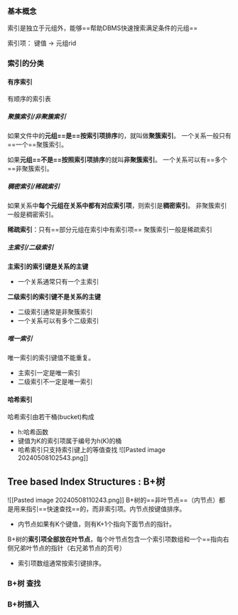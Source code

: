 ### 基本概念

索引是独立于元组外，能够==帮助DBMS快速搜索满足条件的元组==

索引项：
键值 -> 元组rid
### 索引的分类

#### 有序索引

有顺序的索引表
##### 聚簇索引/非聚簇索引

如果文件中的**元组==是==按索引项排序**的，就叫做**聚簇索引**。
一个关系一般只有==一个==聚簇索引。


如果**元组==不是==按照索引项排序**的就叫**非聚簇索引**。
一个关系可以有==多个==非聚簇索引。

##### 稠密索引/稀疏索引

如果关系中**每个元组在关系中都有对应索引项**，则索引是**稠密索引**。
非聚簇索引一般是稠密索引。

**稀疏索引**：只有==部分元组在索引中有索引项==
聚簇索引一般是稀疏索引

##### 主索引/二级索引

**主索引的索引键是关系的主键**
- 一个关系通常只有一个主索引

**二级索引的索引键不是关系的主键**
- 二级索引通常是非聚簇索引
- 一个关系可以有多个二级索引

##### 唯一索引

唯一索引的索引键值不能重复。
- 主索引一定是唯一索引
- 二级索引不一定是唯一索引
#### 哈希索引

哈希索引由若干桶(bucket)构成
- h:哈希函数
- 键值为K的索引项属于编号为h(K)的桶
- 哈希索引只支持索引键上的等值查找
![[Pasted image 20240508102543.png]]





## Tree based Index Structures : B+树

![[Pasted image 20240508110243.png]]
B+树的==非叶节点==（内节点）都是用来指引==快速查找==的，而非索引项。内节点按键值排序。
- 内节点如果有K个键值，则有K+1个指向下面节点的指针。

B+树的**索引项全部放在叶节点**，每个叶节点包含一个索引项数组和一个==指向右侧兄弟叶节点的指针（右兄弟节点的页号）
- 索引项数组通常按索引键排序。

### B+树 查找


### B+树插入



